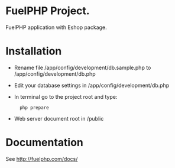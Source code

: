 # FuelPHP Project.

FuelPHP application with Eshop package.

# Installation

* Rename file /app/config/development/db.sample.php to /app/config/development/db.php
* Edit your database settings in /app/config/development/db.php
* In terminal go to the project root and type:  

        php prepare
 
* Web server document root in /public

# Documentation

See http://fuelphp.com/docs/
